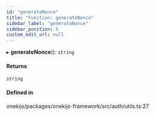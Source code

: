 ```yaml
---
id: "generateNonce"
title: "Function: generateNonce"
sidebar_label: "generateNonce"
sidebar_position: 0
custom_edit_url: null
---
```


▸ **generateNonce**(): `string`

#### Returns

`string`

#### Defined in

onekijs/packages/onekijs-framework/src/auth/utils.ts:27
